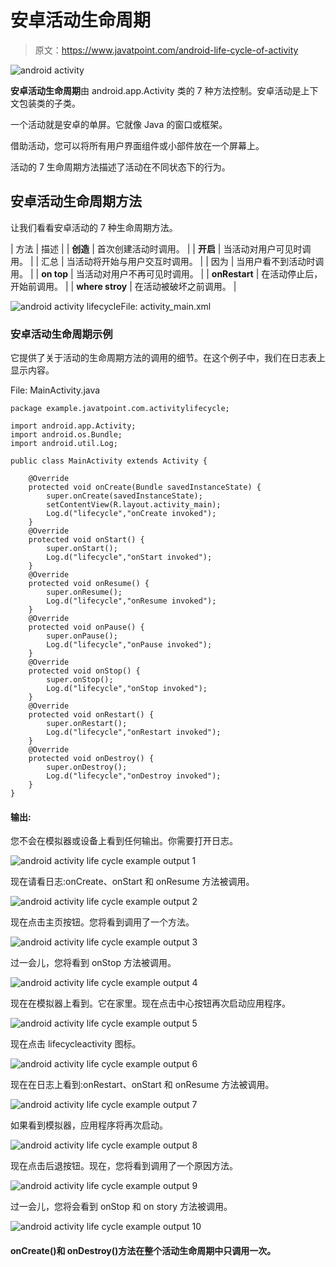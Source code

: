 # 安卓活动生命周期

> 原文：<https://www.javatpoint.com/android-life-cycle-of-activity>

![android activity](img/e27fc5a1c2688de6ef6db6171b2293f6.png)

**安卓活动生命周期**由 android.app.Activity 类的 7 种方法控制。安卓活动是上下文包装类的子类。

一个活动就是安卓的单屏。它就像 Java 的窗口或框架。

借助活动，您可以将所有用户界面组件或小部件放在一个屏幕上。

活动的 7 生命周期方法描述了活动在不同状态下的行为。

## 安卓活动生命周期方法

让我们看看安卓活动的 7 种生命周期方法。

| 方法 | 描述 |
| **创造** | 首次创建活动时调用。 |
| **开启** | 当活动对用户可见时调用。 |
| 汇总 | 当活动将开始与用户交互时调用。 |
| 因为 | 当用户看不到活动时调用。 |
| **on top** | 当活动对用户不再可见时调用。 |
| **onRestart** | 在活动停止后，开始前调用。 |
| **where stroy** | 在活动被破坏之前调用。 |

![android activity lifecycle](img/3cb2432d0ccc762cea021a8ecae3832f.png)File: activity_main.xml

### 安卓活动生命周期示例

它提供了关于活动的生命周期方法的调用的细节。在这个例子中，我们在日志表上显示内容。

File: MainActivity.java

```
package example.javatpoint.com.activitylifecycle;

import android.app.Activity;
import android.os.Bundle;
import android.util.Log;

public class MainActivity extends Activity {

    @Override
    protected void onCreate(Bundle savedInstanceState) {
        super.onCreate(savedInstanceState);
        setContentView(R.layout.activity_main);
        Log.d("lifecycle","onCreate invoked");
    }
    @Override
    protected void onStart() {
        super.onStart();
        Log.d("lifecycle","onStart invoked");
    }
    @Override
    protected void onResume() {
        super.onResume();
        Log.d("lifecycle","onResume invoked");
    }
    @Override
    protected void onPause() {
        super.onPause();
        Log.d("lifecycle","onPause invoked");
    }
    @Override
    protected void onStop() {
        super.onStop();
        Log.d("lifecycle","onStop invoked");
    }
    @Override
    protected void onRestart() {
        super.onRestart();
        Log.d("lifecycle","onRestart invoked");
    }
    @Override
    protected void onDestroy() {
        super.onDestroy();
        Log.d("lifecycle","onDestroy invoked");
    }
}

```

#### 输出:

您不会在模拟器或设备上看到任何输出。你需要打开日志。

![android activity life cycle example output 1](img/7581647daf7b40290cc90dc6faaf57cf.png)

现在请看日志:onCreate、onStart 和 onResume 方法被调用。

![android activity life cycle example output 2](img/d4d27ec233c1547fccb437eaaddccb01.png)

现在点击主页按钮。您将看到调用了一个方法。

![android activity life cycle example output 3](img/d4a9943a3991f2e122e31e488196e444.png)

过一会儿，您将看到 onStop 方法被调用。

![android activity life cycle example output 4](img/09ba675f609aa5e9fa45e9a2de24c25c.png)

现在在模拟器上看到。它在家里。现在点击中心按钮再次启动应用程序。

![android activity life cycle example output 5](img/5d5a85d72840df3006d99f5d4f7a3791.png)

现在点击 lifecycleactivity 图标。

![android activity life cycle example output 6](img/a93fbec0a977e52ae63c5df7b18b4710.png)

现在在日志上看到:onRestart、onStart 和 onResume 方法被调用。

![android activity life cycle example output 7](img/3c2432e736d863da9f1848d86f97c1f6.png)

如果看到模拟器，应用程序将再次启动。

![android activity life cycle example output 8](img/0482bcceeda0df0afe7c7ac7faf62dc1.png)

现在点击后退按钮。现在，您将看到调用了一个原因方法。

![android activity life cycle example output 9](img/c3d832e2605624d058684b749aa959f5.png)

过一会儿，您将会看到 onStop 和 on story 方法被调用。

![android activity life cycle example output 10](img/abf53a707a18ea53c07475cad2cd6150.png)

#### onCreate()和 onDestroy()方法在整个活动生命周期中只调用一次。